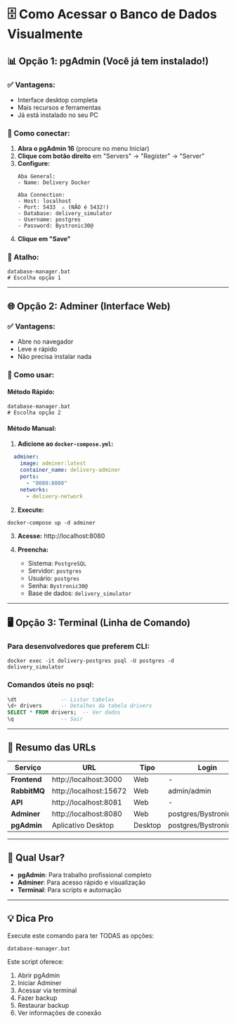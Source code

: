 # 🗄️ Como Acessar o Banco de Dados Visualmente

## 📊 Opção 1: pgAdmin (Você já tem instalado!)

### ✅ Vantagens:
- Interface desktop completa
- Mais recursos e ferramentas
- Já está instalado no seu PC

### 🔧 Como conectar:
1. **Abra o pgAdmin 16** (procure no menu Iniciar)
2. **Clique com botão direito** em "Servers" → "Register" → "Server"
3. **Configure:**
   ```
   Aba General:
   - Name: Delivery Docker
   
   Aba Connection:
   - Host: localhost
   - Port: 5433  ⚠️ (NÃO é 5432!)
   - Database: delivery_simulator
   - Username: postgres
   - Password: Bystronic30@
   ```
4. **Clique em "Save"**

### 🚀 Atalho:
```batch
database-manager.bat
# Escolha opção 1
```

---

## 🌐 Opção 2: Adminer (Interface Web)

### ✅ Vantagens:
- Abre no navegador
- Leve e rápido
- Não precisa instalar nada

### 🔧 Como usar:

#### Método Rápido:
```batch
database-manager.bat
# Escolha opção 2
```

#### Método Manual:
1. **Adicione ao `docker-compose.yml`:**
```yaml
  adminer:
    image: adminer:latest
    container_name: delivery-adminer
    ports:
      - "8080:8080"
    networks:
      - delivery-network
```

2. **Execute:**
```batch
docker-compose up -d adminer
```

3. **Acesse:** http://localhost:8080

4. **Preencha:**
   - Sistema: `PostgreSQL`
   - Servidor: `postgres`
   - Usuário: `postgres`
   - Senha: `Bystronic30@`
   - Base de dados: `delivery_simulator`

---

## 🖥️ Opção 3: Terminal (Linha de Comando)

### Para desenvolvedores que preferem CLI:
```batch
docker exec -it delivery-postgres psql -U postgres -d delivery_simulator
```

### Comandos úteis no psql:
```sql
\dt              -- Listar tabelas
\d+ drivers      -- Detalhes da tabela drivers
SELECT * FROM drivers;  -- Ver dados
\q               -- Sair
```

---

## 📝 Resumo das URLs

| Serviço | URL | Tipo | Login |
|---------|-----|------|-------|
| **Frontend** | http://localhost:3000 | Web | - |
| **RabbitMQ** | http://localhost:15672 | Web | admin/admin |
| **API** | http://localhost:8081 | Web | - |
| **Adminer** | http://localhost:8080 | Web | postgres/Bystronic30@ |
| **pgAdmin** | Aplicativo Desktop | Desktop | postgres/Bystronic30@ |

---

## 🎯 Qual Usar?

- **pgAdmin**: Para trabalho profissional completo
- **Adminer**: Para acesso rápido e visualização
- **Terminal**: Para scripts e automação

---

## 💡 Dica Pro

Execute este comando para ter TODAS as opções:
```batch
database-manager.bat
```

Este script oferece:
1. Abrir pgAdmin
2. Iniciar Adminer
3. Acessar via terminal
4. Fazer backup
5. Restaurar backup
6. Ver informações de conexão
